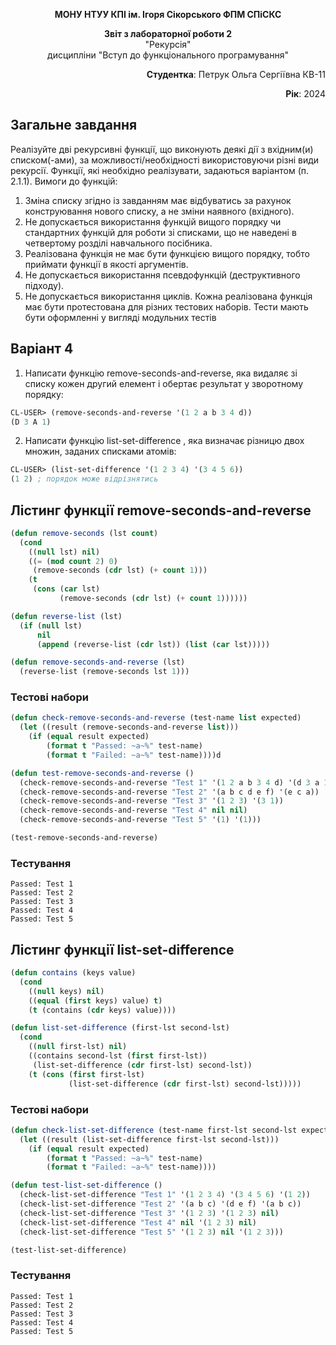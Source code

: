 <p align="center"><b>МОНУ НТУУ КПІ ім. Ігоря Сікорського ФПМ СПіСКС</b></p>

<p align="center">
<b>Звіт з лабораторної роботи 2</b><br/>
"Рекурсія"<br/>
дисципліни "Вступ до функціонального програмування"
</p>

<p align="right"><b>Студентка</b>: Петрук Ольга Сергіївна КВ-11</p>
<p align="right"><b>Рік</b>: 2024</p>

## Загальне завдання

Реалізуйте дві рекурсивні функції, що виконують деякі дії з вхідним(и) списком(-ами), за можливості/необхідності використовуючи різні види рекурсії. Функції, які необхідно реалізувати, задаються варіантом (п. 2.1.1). Вимоги до функцій:

1. Зміна списку згідно із завданням має відбуватись за рахунок конструювання нового списку, а не зміни наявного (вхідного).
2. Не допускається використання функцій вищого порядку чи стандартних функцій для роботи зі списками, що не наведені в четвертому розділі навчального посібника.
3. Реалізована функція не має бути функцією вищого порядку, тобто приймати функції в якості аргументів.
4. Не допускається використання псевдофункцій (деструктивного підходу).
5. Не допускається використання циклів. Кожна реалізована функція має бути протестована для різних тестових наборів. Тести мають бути оформленні у вигляді модульних тестів

## Варіант 4

1. Написати функцію remove-seconds-and-reverse, яка видаляє зі списку кожен другий елемент і обертає результат у зворотному порядку:

```lisp
CL-USER> (remove-seconds-and-reverse '(1 2 a b 3 4 d))
(D 3 A 1)
```

2. Написати функцію list-set-difference , яка визначає різницю двох множин, заданих списками атомів:

```lisp
CL-USER> (list-set-difference '(1 2 3 4) '(3 4 5 6))
(1 2) ; порядок може відрізнятись
```

## Лістинг функції remove-seconds-and-reverse

```lisp
(defun remove-seconds (lst count)
  (cond
    ((null lst) nil)
    ((= (mod count 2) 0)
     (remove-seconds (cdr lst) (+ count 1)))
    (t
     (cons (car lst)
           (remove-seconds (cdr lst) (+ count 1))))))

(defun reverse-list (lst)
  (if (null lst)
      nil
      (append (reverse-list (cdr lst)) (list (car lst)))))

(defun remove-seconds-and-reverse (lst)
  (reverse-list (remove-seconds lst 1)))
```

### Тестові набори

```lisp
(defun check-remove-seconds-and-reverse (test-name list expected)
  (let ((result (remove-seconds-and-reverse list)))
    (if (equal result expected)
        (format t "Passed: ~a~%" test-name)
        (format t "Failed: ~a~%" test-name))))d

(defun test-remove-seconds-and-reverse ()
  (check-remove-seconds-and-reverse "Test 1" '(1 2 a b 3 4 d) '(d 3 a 1))
  (check-remove-seconds-and-reverse "Test 2" '(a b c d e f) '(e c a))
  (check-remove-seconds-and-reverse "Test 3" '(1 2 3) '(3 1))
  (check-remove-seconds-and-reverse "Test 4" nil nil)
  (check-remove-seconds-and-reverse "Test 5" '(1) '(1)))

(test-remove-seconds-and-reverse)
```

### Тестування

```
Passed: Test 1
Passed: Test 2
Passed: Test 3
Passed: Test 4
Passed: Test 5
```

## Лістинг функції list-set-difference

```lisp
(defun contains (keys value)
  (cond
    ((null keys) nil)
    ((equal (first keys) value) t)
    (t (contains (cdr keys) value))))

(defun list-set-difference (first-lst second-lst)
  (cond
    ((null first-lst) nil)
    ((contains second-lst (first first-lst))
     (list-set-difference (cdr first-lst) second-lst))
    (t (cons (first first-lst)
             (list-set-difference (cdr first-lst) second-lst)))))
```

### Тестові набори

```lisp
(defun check-list-set-difference (test-name first-lst second-lst expected)
  (let ((result (list-set-difference first-lst second-lst)))
    (if (equal result expected)
        (format t "Passed: ~a~%" test-name)
        (format t "Failed: ~a~%" test-name))))

(defun test-list-set-difference ()
  (check-list-set-difference "Test 1" '(1 2 3 4) '(3 4 5 6) '(1 2))
  (check-list-set-difference "Test 2" '(a b c) '(d e f) '(a b c))
  (check-list-set-difference "Test 3" '(1 2 3) '(1 2 3) nil)
  (check-list-set-difference "Test 4" nil '(1 2 3) nil)
  (check-list-set-difference "Test 5" '(1 2 3) nil '(1 2 3)))

(test-list-set-difference)
```

### Тестування

```
Passed: Test 1
Passed: Test 2
Passed: Test 3
Passed: Test 4
Passed: Test 5
```
